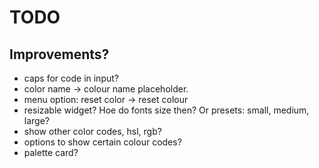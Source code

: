 # TODO

## Improvements?

- caps for code in input?
- color name -> colour name placeholder.
- menu option: reset color -> reset colour
- resizable widget? Hoe do fonts size then? Or presets: small, medium, large?
- show other color codes, hsl, rgb?
- options to show certain colour codes?
- palette card?